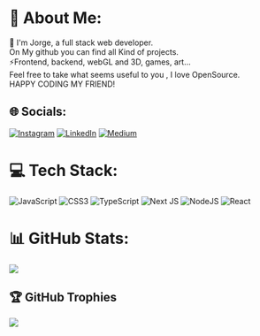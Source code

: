# 💫 About Me:
🔭 I'm Jorge, a full stack web developer. <br>On My github you can find all Kind of projects.<br>⚡Frontend, backend, webGL and 3D, games, art...<br>Feel free to take what seems useful to you , I love OpenSource.<br>HAPPY CODING MY FRIEND!


## 🌐 Socials:
[![Instagram](https://img.shields.io/badge/Instagram-%23E4405F.svg?logo=Instagram&logoColor=white)](https://instagram.com/@zerpacode) [![LinkedIn](https://img.shields.io/badge/LinkedIn-%230077B5.svg?logo=linkedin&logoColor=white)](https://linkedin.com/in/jorge-zerpa-code) [![Medium](https://img.shields.io/badge/Medium-12100E?logo=medium&logoColor=white)](https://medium.com/@@zerpacode) 

# 💻 Tech Stack:
![JavaScript](https://img.shields.io/badge/javascript-%23323330.svg?style=for-the-badge&logo=javascript&logoColor=%23F7DF1E) ![CSS3](https://img.shields.io/badge/css3-%231572B6.svg?style=for-the-badge&logo=css3&logoColor=white) ![TypeScript](https://img.shields.io/badge/typescript-%23007ACC.svg?style=for-the-badge&logo=typescript&logoColor=white)  ![Next JS](https://img.shields.io/badge/Next-black?style=for-the-badge&logo=next.js&logoColor=white) ![NodeJS](https://img.shields.io/badge/node.js-6DA55F?style=for-the-badge&logo=node.js&logoColor=white) ![React](https://img.shields.io/badge/react-%2320232a.svg?style=for-the-badge&logo=react&logoColor=%2361DAFB) 

# 📊 GitHub Stats:
![](https://github-readme-streak-stats.herokuapp.com/?user=jorgezerpa&theme=react&hide_border=false)<br/>

## 🏆 GitHub Trophies
![](https://github-profile-trophy.vercel.app/?username=jorgezerpa&theme=flat&no-frame=true&no-bg=false&margin-w=4)

<!-- Proudly created with GPRM ( https://gprm.itsvg.in ) -->
